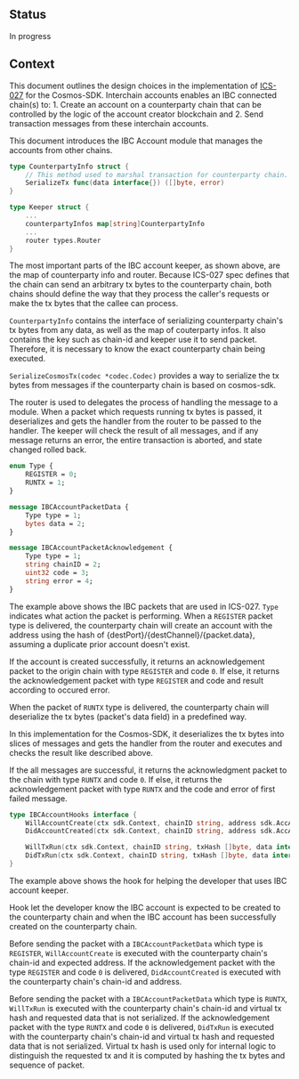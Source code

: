 ## Status
In progress

## Context
This document outlines the design choices in the implementation of [ICS-027](https://github.com/cosmos/ics/tree/master/spec/ics-027-interchain-accounts) for the Cosmos-SDK. Interchain accounts enables an IBC connected chain(s) to: 1. Create an account on a counterparty chain that can be controlled by the logic of the account creator blockchain and 2. Send transaction messages from these interchain accounts.

This document introduces the IBC Account module that manages the accounts from other chains.

```go
type CounterpartyInfo struct {
	// This method used to marshal transaction for counterparty chain.
	SerializeTx func(data interface{}) ([]byte, error)
}

type Keeper struct {
	...
	counterpartyInfos map[string]CounterpartyInfo
    ...
	router types.Router
}
```

The most important parts of the IBC account keeper, as shown above, are the map of counterparty info and router. Because ICS-027 spec defines that the chain can send an arbitrary tx bytes to the counterparty chain, both chains should define the way that they process the caller's requests or make the tx bytes that the callee can process.

`CounterpartyInfo` contains the interface of serializing counterparty chain's tx bytes from any data, as well as the map of couterparty infos. It also contains the key such as chain-id and keeper use it to send packet. Therefore, it is necessary to know the exact counterparty chain being executed.

`SerializeCosmosTx(codec *codec.Codec)` provides a way to serialize the tx bytes from messages if the counterparty chain is based on cosmos-sdk.

The router is used to delegates the process of handling the message to a module. When a packet which requests running tx bytes is passed, it deserializes and gets the handler from the router to be passed to the handler. The keeper will check the result of all messages, and if any message returns an error, the entire transaction is aborted, and state changed rolled back.

```proto
enum Type {
    REGISTER = 0;
    RUNTX = 1;
}

message IBCAccountPacketData {
    Type type = 1;
    bytes data = 2;
}

message IBCAccountPacketAcknowledgement {
    Type type = 1;
    string chainID = 2;
    uint32 code = 3;
    string error = 4;
}
```

The example above shows the IBC packets that are used in ICS-027. `Type` indicates what action the packet is performing. When a `REGISTER` packet type is delivered, the counterparty chain will create an account with the address using the hash of {destPort}/{destChannel}/{packet.data}, assuming a duplicate prior account doesn't exist.

If the account is created successfully, it returns an acknowledgement packet to the origin chain with type `REGISTER` and code `0`. If else, it returns the acknowledgement packet with type `REGISTER` and code and result according to occured error.

When the packet of `RUNTX` type is delivered, the counterparty chain will deserialize the tx bytes (packet's data field) in a predefined way.

In this implementation for the Cosmos-SDK, it deserializes the tx bytes into slices of messages and gets the handler from the router and executes and checks the result like described above.

If the all messages are successful, it returns the acknowledgment packet to the chain with type `RUNTX` and code `0`. If else, it returns the acknowledgement packet with type `RUNTX` and the code and error of first failed message.

```go
type IBCAccountHooks interface {
	WillAccountCreate(ctx sdk.Context, chainID string, address sdk.AccAddress)
	DidAccountCreated(ctx sdk.Context, chainID string, address sdk.AccAddress)

	WillTxRun(ctx sdk.Context, chainID string, txHash []byte, data interface{})
	DidTxRun(ctx sdk.Context, chainID string, txHash []byte, data interface{})
}
```

The example above shows the hook for helping the developer that uses IBC account keeper.

Hook let the developer know the IBC account is expected to be created to the counterparty chain and when the IBC account has been successfully created on the counterparty chain.

Before sending the packet with a `IBCAccountPacketData` which type is `REGISTER`, `WillAccountCreate` is executed with the counterparty chain's chain-id and expected address. If the acknowledgement packet with the type `REGISTER` and code `0` is delivered, `DidAccountCreated` is executed with the counterparty chain's chain-id and address.

Before sending the packet with a `IBCAccountPacketData` which type is `RUNTX`, `WillTxRun` is executed with the counterparty chain's chain-id and virtual tx hash and requested data that is not serialized. If the acknowledgement packet with the type `RUNTX` and code `0` is delivered, `DidTxRun` is executed with the counterparty chain's chain-id and virtual tx hash and requested data that is not serialized. Virtual tx hash is used only for internal logic to distinguish the requested tx and it is computed by hashing the tx bytes and sequence of packet.
